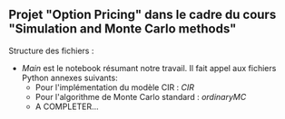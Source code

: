 ## Projet "Option Pricing" dans le cadre du cours "Simulation and Monte Carlo methods"

Structure des fichiers : 
- *Main* est le notebook résumant notre travail. Il fait appel aux fichiers Python annexes suivants: 
    - Pour l'implémentation du modèle CIR : *CIR*
    - Pour l'algorithme de Monte Carlo standard  : *ordinaryMC*
    - A COMPLETER...
